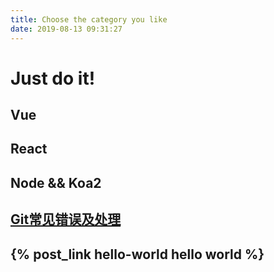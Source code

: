 ```yaml
---
title: Choose the category you like
date: 2019-08-13 09:31:27
---
```

# Just do it!

## Vue
## React
## Node && Koa2
## [Git常见错误及处理](/2019/08/13/git-issues/ "git")
## {% post_link hello-world hello world %}
